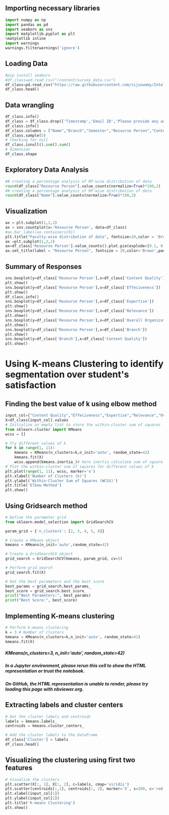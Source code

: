 ## Importing necessary libraries

```python
import numpy as np
import pandas as pd
import seaborn as sns
import matplotlib.pyplot as plt
%matplotlib inline
import warnings
warnings.filterwarnings('ignore')
```

## Loading Data

```python
#pip install seaborn
#df_class=pd.read_csv("/content/survey_data.csv")
df_class=pd.read_csv("https://raw.githubusercontent.com/sijuswamy/Intel-Unnati-sessions/main/Feed_back_data.csv")
df_class.head()
```

## Data wrangling

```python
df_class.info()
df_class = df_class.drop(['Timestamp','Email ID','Please provide any additional comments, suggestions, or feedback you have regarding the session. Your insights are valuable and will help us enhance the overall learning experience.'],axis=1)
df_class.info()
df_class.columns = ["Name","Branch","Semester","Resourse Person","Content Quality","Effeciveness","Expertise","Relevance","Overall Organization"]
df_class.sample(5)
# checking for null
df_class.isnull().sum().sum()
# dimension
df_class.shape
```

## Exploratory Data Analysis

```python
## creating a percentage analysis of RP-wise distribution of data
round(df_class["Resourse Person"].value_counts(normalize=True)*100,2)
## creating a percentage analysis of RP-wise distribution of data
round(df_class["Name"].value_counts(normalize=True)*100,2)
```

## Visualization

```python
ax = plt.subplot(1,2,1)
ax = sns.countplot(x='Resourse Person', data=df_class)
#ax.bar_label(ax.containers[0])
plt.title("Faculty-wise distribution of data", fontsize=20,color = 'Brown',pad=20)
ax =plt.subplot(1,2,2)
ax=df_class['Resourse Person'].value_counts().plot.pie(explode=[0.1, 0.1,0.1,0.1],autopct='%1.2f%%',shadow=True);
ax.set_title(label = "Resourse Person", fontsize = 20,color='Brown',pad=20);
```

## Summary of Responses

```python
sns.boxplot(y=df_class['Resourse Person'],x=df_class['Content Quality'])
plt.show()
sns.boxplot(y=df_class['Resourse Person'],x=df_class['Effeciveness'])
plt.show()
df_class.info()
sns.boxplot(y=df_class['Resourse Person'],x=df_class['Expertise'])
plt.show()
sns.boxplot(y=df_class['Resourse Person'],x=df_class['Relevance'])
plt.show()
sns.boxplot(y=df_class['Resourse Person'],x=df_class['Overall Organization'])
plt.show()
sns.boxplot(y=df_class['Resourse Person'],x=df_class['Branch'])
plt.show()
sns.boxplot(y=df_class['Branch'],x=df_class['Content Quality'])
plt.show()
```

# Using K-means Clustering to identify segmentation over student's satisfaction

## Finding the best value of k using elbow method

```python
input_col=["Content Quality","Effeciveness","Expertise","Relevance","Overall Organization"]
X=df_class[input_col].values
# Initialize an empty list to store the within-cluster sum of squares
from sklearn.cluster import KMeans
wcss = []

# Try different values of k
for k in range(1, 11):
    kmeans = KMeans(n_clusters=k,n_init='auto', random_state=42)
    kmeans.fit(X)
    wcss.append(kmeans.inertia_)# here inertia calculate sum of square distance in each cluster
# Plot the within-cluster sum of squares for different values of k
plt.plot(range(1, 11), wcss, marker='o')
plt.xlabel('Number of Clusters (k)')
plt.ylabel('Within-Cluster Sum of Squares (WCSS)')
plt.title('Elbow Method')
plt.show()

```
## Using Gridsearch method

```python
# Define the parameter grid
from sklearn.model_selection import GridSearchCV

param_grid = {'n_clusters': [2, 3, 4, 5, 6]}

# Create a KMeans object
kmeans = KMeans(n_init='auto',random_state=42)

# Create a GridSearchCV object
grid_search = GridSearchCV(kmeans, param_grid, cv=5)

# Perform grid search
grid_search.fit(X)

# Get the best parameters and the best score
best_params = grid_search.best_params_
best_score = grid_search.best_score_
print("Best Parameters:", best_params)
print("Best Score:", best_score)
```

## Implementing K-means clustering

```python
# Perform k-means clustering
k = 3 # Number of clusters
kmeans = KMeans(n_clusters=k,n_init='auto', random_state=42)
kmeans.fit(X)
```

##### KMeans(n_clusters=3, n_init='auto', random_state=42)
##### In a Jupyter environment, please rerun this cell to show the HTML representation or trust the notebook.
##### On GitHub, the HTML representation is unable to render, please try loading this page with nbviewer.org.


## Extracting labels and cluster centers

```python
# Get the cluster labels and centroids
labels = kmeans.labels_
centroids = kmeans.cluster_centers_

# Add the cluster labels to the DataFrame
df_class['Cluster'] = labels
df_class.head()
```

## Visualizing the clustering using first two features

```python
# Visualize the clusters
plt.scatter(X[:, 1], X[:, 2], c=labels, cmap='viridis')
plt.scatter(centroids[:,1], centroids[:, 2], marker='X', s=200, c='red')
plt.xlabel(input_col[1])
plt.ylabel(input_col[2])
plt.title('K-means Clustering')
plt.show()
```
